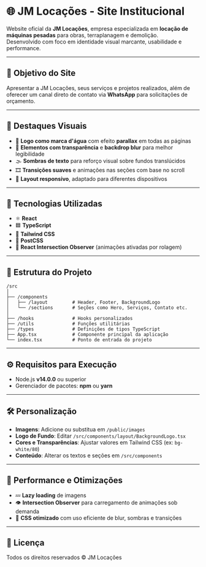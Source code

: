 # 🌐 JM Locações - Site Institucional

Website oficial da **JM Locações**, empresa especializada em **locação de máquinas pesadas** para obras, terraplanagem e demolição.  
Desenvolvido com foco em identidade visual marcante, usabilidade e performance.

---

## 📌 Objetivo do Site

Apresentar a JM Locações, seus serviços e projetos realizados, além de oferecer um canal direto de contato via **WhatsApp** para solicitações de orçamento.

---

## 🎨 Destaques Visuais

- 🔁 **Logo como marca d'água** com efeito **parallax** em todas as páginas
- 🧊 **Elementos com transparência** e **backdrop blur** para melhor legibilidade
- 🌫️ **Sombras de texto** para reforço visual sobre fundos translúcidos
- 🎞️ **Transições suaves** e animações nas seções com base no scroll
- 📱 **Layout responsivo**, adaptado para diferentes dispositivos

---

## 🧰 Tecnologias Utilizadas

- ⚛️ **React**
- 🟦 **TypeScript**
- 💨 **Tailwind CSS**
- 🔧 **PostCSS**
- 👀 **React Intersection Observer** (animações ativadas por rolagem)

---

## 📁 Estrutura do Projeto

```
/src
│
├── /components
│   ├── /layout         # Header, Footer, BackgroundLogo
│   └── /sections       # Seções como Hero, Serviços, Contato etc.
│
├── /hooks              # Hooks personalizados
├── /utils              # Funções utilitárias
├── /types              # Definições de tipos TypeScript
├── App.tsx             # Componente principal da aplicação
└── index.tsx           # Ponto de entrada do projeto
```

---

## ⚙️ Requisitos para Execução

- Node.js **v14.0.0** ou superior
- Gerenciador de pacotes: **npm** ou **yarn**

---

## 🛠️ Personalização

- **Imagens**: Adicione ou substitua em `/public/images`
- **Logo de Fundo**: Editar `/src/components/layout/BackgroundLogo.tsx`
- **Cores e Transparências**: Ajustar valores em Tailwind CSS (ex: `bg-white/80`)
- **Conteúdo**: Alterar os textos e seções em `/src/components`

---

## 🚀 Performance e Otimizações

- 💤 **Lazy loading** de imagens
- 👁️ **Intersection Observer** para carregamento de animações sob demanda
- 🌟 **CSS otimizado** com uso eficiente de blur, sombras e transições

---

## 📄 Licença

Todos os direitos reservados © JM Locações